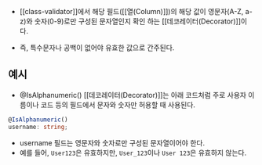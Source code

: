 - [[class-validator]]에서 해당 필드([[열(Column)]])의 해당 값이 영문자(A-Z, a-z)와 숫자(0-9)로만 구성된 문자열인지 확인 하는 [[데코레이터(Decorator)]]이다.

- 즉, 특수문자나 공백이 없어야 유효한 값으로 간주된다.


## 예시    

- @IsAlphanumeric() [[데코레이터(Decorator)]]는 아래 코드처럼 주로 사용자 이름이나 코드 등의 필드에서 문자와 숫자만 허용할 때 사용된다.

```ts
@IsAlphanumeric()
username: string;
```

- username 필드는 영문자와 숫자로만 구성된 문자열이어야 한다.
- 예를 들어, `User123`은 유효하지만, `User_123`이나 `User 123`은 유효하지 않는다.